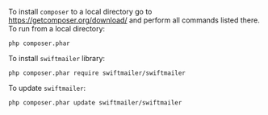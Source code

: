 To install ```composer``` to a local directory go to https://getcomposer.org/download/ and perform all commands listed there.  
To run from a local directory:
```
php composer.phar
```
To install ```swiftmailer``` library:
```
php composer.phar require swiftmailer/swiftmailer
```
To update ```swiftmailer```:
```
php composer.phar update swiftmailer/swiftmailer
```
